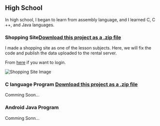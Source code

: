 ## High School

In high school, I began to learn from assembly language, and I learned C, C ++, and Java languages.

### Shopping Site<a class="zip_download_link" href="https://github.com/7vXXi/portfolio/raw/master/high/shopping.zip">Download this project as a .zip file</a>

I made a shopping site as one of the lesson subjects. 
Here, we will fix the code and publish the data uploaded to the rental server.

From [here](http://tibineko923.starfree.jp/shopping/) if you want to login.

![Shopping Site Image](/portfolio/images/shop_pic.png)

### C language Program <a class="zip_download_link" href="">Download this project as a .zip file</a>

Comming Soon...


### Android Java Program

Comming Sonn...
